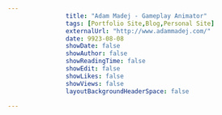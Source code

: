 ---
                title: "Adam Madej - Gameplay Animator"
                tags: [Portfolio Site,Blog,Personal Site]
                externalUrl: "http://www.adammadej.com/"
                date: 9923-08-08
                showDate: false
                showAuthor: false
                showReadingTime: false
                showEdit: false
                showLikes: false
                showViews: false
                layoutBackgroundHeaderSpace: false
                ---
